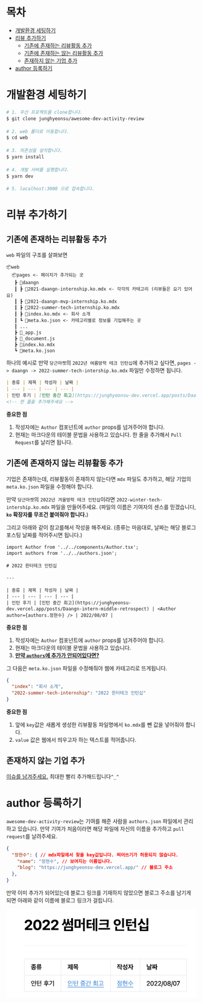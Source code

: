 # 목차

- [개발환경 세팅하기](#개발환경-세팅하기)
- [리뷰 추가하기](#리뷰-추가하기)
  - [기존에 존재하는 리뷰활동 추가](#기존에-존재하는-리뷰활동-추가)
  - [기존에 존재하는 않는 리뷰활동 추가](#기존에-존재하지-않는-리뷰활동-추가)
  - [존재하지 않는 기업 추가](#존재하지-않는-기업-추가)
- [author 등록하기](#author-등록하기)

# 개발환경 세팅하기

```bash
# 1. 우선 프로젝트를 clone합니다.
$ git clone junghyeonsu/awesome-dev-activity-review

# 2. web 폴더로 이동합니다.
$ cd web

# 3. 의존성을 설치합니다.
$ yarn install

# 4. 개발 서버를 실행합니다.
$ yarn dev

# 5. localhost:3000 으로 접속합니다.
```

# 리뷰 추가하기

## 기존에 존재하는 리뷰활동 추가

`web` 파일의 구조를 살펴보면

```
📦web
  📦pages <- 페이지가 추가되는 곳
   ┣ 📂daangn
   ┃ ┣ 📜2021-daangn-internship.ko.mdx <- 각각의 카테고리 (리뷰들은 요기 있어요)
   ┃ ┣ 📜2021-daangn-mvp-internship.ko.mdx
   ┃ ┣ 📜2022-summer-tech-internship.ko.mdx
   ┃ ┣ 📜index.ko.mdx <- 회사 소개
   ┃ ┗ 📜meta.ko.json <- 카테고리별로 정보를 기입해주는 곳
   ┃ ...
   ┣ 📜_app.js
   ┣ 📜_document.js
   ┣ 📜index.ko.mdx
   ┗ 📜meta.ko.json
```

하나의 예시로 만약 `당근마켓`의 `2022년 여름방학 테크 인턴십`에 추가하고 싶다면,
`pages -> daangn -> 2022-summer-tech-intership.ko.mdx` 파일만 수정하면 됩니다.

```md
| 종류 | 제목 | 작성자 | 날짜 |
| --- | --- | --- | --- |
| 인턴 후기 | [인턴 중간 회고](https://junghyeonsu-dev.vercel.app/posts/Daangn-intern-middle-retrospect) | <Author author={authors.정현수} /> | 2022/08/07 |
<!-- 한 줄을 추가해주세요 -->
```

**중요한 점**

1. 작성자에는 `Author` 컴포넌트에 `author` props를 넘겨주어야 합니다.
2. 현재는 마크다운의 테이블 문법을 사용하고 있습니다. 한 줄을 추가해서 `Pull Request`를 날리면 됩니다.

## 기존에 존재하지 않는 리뷰활동 추가

기업은 존재하는데, 리뷰활동이 존재하지 않는다면 `mdx` 파일도 추가하고, 해당 기업의 `meta.ko.json` 파일을 수정해야 합니다.

만약 `당근마켓`의 `2022년 겨울방학 테크 인턴십`이라면 `2022-winter-tech-intership.ko.mdx` 파일을 만들어주세요. (파일의 이름은 기여자의 센스를 믿겠습니다, **`ko` 확장자를 무조건 붙여줘야 합니다.**)

그리고 아래와 같이 참고를해서 작성을 해주세요.
(종류는 마음대로, 날짜는 해당 블로그 포스팅 날짜를 적어주시면 됩니다.)

```mdx
import Author from '../../components/Author.tsx';
import authors from '../../authors.json';

# 2022 윈터테크 인턴십

---

| 종류 | 제목 | 작성자 | 날짜 |
| --- | --- | --- | --- |
| 인턴 후기 | [인턴 중간 회고](https://junghyeonsu-dev.vercel.app/posts/Daangn-intern-middle-retrospect) | <Author author={authors.정현수} /> | 2022/08/07 |
```

**중요한 점**

1. 작성자에는 `Author` 컴포넌트에 `author` props를 넘겨주어야 합니다.
2. 현재는 마크다운의 테이블 문법을 사용하고 있습니다.
3. **[만약 `authors`에 추가가 안되어있다면?](#author-등록하기)**

그 다음은 `meta.ko.json` 파일을 수정해줘야 웹에 카테고리로 뜨게됩니다.

```json
{
  "index": "회사 소개",
  "2022-summer-tech-internship": "2022 윈터테크 인턴십"
}
```

**중요한 점**

1. 앞에 `key`값은 새롭게 생성한 리뷰활동 파일명에서 `ko.mdx`를 뺀 값을 넣어줘야 합니다. 
2. `value` 값은 웹에서 띄우고자 하는 텍스트를 적어줍니다.

## 존재하지 않는 기업 추가

[이슈를 남겨주세요.](https://github.com/junghyeonsu/awesome-dev-activity-review/issues/new) 최대한 빨리 추가해드립니다`^_^`

# author 등록하기

`awesome-dev-activity-review`는 기여를 해준 사람을 `authors.json` 파일에서 관리하고 있습니다. 만약 기여가 처음이라면 해당 파일에 자신의 이름을 추가하고 `pull request`를 날려주세요.

```json
{
  "정현수": { // mdx파일에서 찾을 key값입니다. 띄어쓰기가 허용되지 않습니다.
    "name": "정현수", // 보여지는 이름입니다.
    "blog": "https://junghyeonsu-dev.vercel.app/" // 블로그 주소
  },
}
```

만약 이미 추가가 되어있는데 블로그 링크를 기재하지 않았으면 블로그 주소를 남기게 되면 아래와 같이 이름에 블로그 링크가 걸립니다.

![author-example](./assets/author-example.png)

